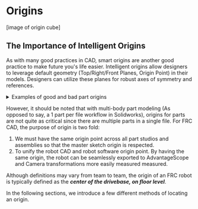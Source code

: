 <style>
.right{
    float:right;
}

.left{
    float:left;
}
</style>

# Origins
[image of origin cube]

## The Importance of Intelligent Origins
As with many good practices in CAD, smart origins are another good practice to make future you's life easier. Intelligent origins allow designers to leverage default geometry (Top/Right/Front Planes, Origin Point) in their models. Designers can utilize these planes for robust axes of symmetry and references. 


<details>
<summary>Examples of good and bad part origins</summary>
<br>
When modeling non-FRC parts, especially in non-multi-body workflow, origins are typically located on key features that have symmetry about them. The following examples help illustrate this.

TODO: add examples of good and bad part origins

</details>

However, it should be noted that with multi-body part modeling (As opposed to say, a 1 part per file workflow in Solidworks), origins for parts are not quite as critical since there are multiple parts in a single file. For FRC CAD, the purpose of origin is two fold:
1. We must have the same origin point across all part studios and assemblies so that the master sketch origin is respected.
2. To unify the robot CAD and robot software origin point. By having the same origin, the robot can be seamlessly exported to AdvantageScope and Camera transformations more easily measured measured. 

Although definitions may vary from team to team, the origin of an FRC robot is typically defined as the ***center of the drivebase, on floor level***.

In the following sections, we introduce a few different methods of locating an origin.


